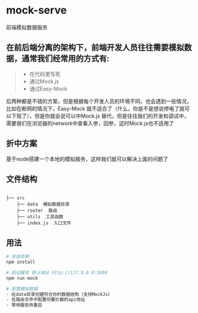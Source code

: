 # mock-serve
前端模拟数据服务


## 在前后端分离的架构下，前端开发人员往往需要模拟数据，通常我们经常用的方式有:
> * 在代码里写死
> * 通过Mock.js
> * 通过Easy-Mock


后两种都是不错的方案，但是根据每个开发人员的环境不同，也会遇到一些情况，比如在断网的情况下，Easy-Mock 就不适合了（什么，你是不是想说停电了就可以下班了），但是你就会说可以中Mock.js 替代，但是往往我们的开发和调试中，需要我们在浏览器的network中查看入参，回参，这时Mock.js也不适用了

## 折中方案
基于node搭建一个本地的模拟服务，这样我们就可以解决上面的问题了

## 文件结构
```shell

├── src
    ├── data  模拟数据目录
    ├── router  路由
    ├── utils  工具函数
    ├── index.js  入口文件

```

## 用法

``` bash
# 安装依赖
npm install

# 启动服务 默认地址 http://127.0.0.0:3000
npm run mock

# 配置模拟数据
- 在data目录创建符合你的数据结构（支持MockJs）
- 在路由文件中配置你要拦截的api地址
- 等待服务热重启
```
